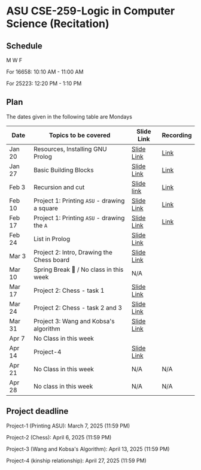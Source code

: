# ASU CSE-259-Logic in Computer Science (Recitation)

## Schedule
M W F 

For 16658: 10:10 AM - 11:00 AM

For 25223: 12:20 PM - 1:10 PM


## Plan
The dates given in the following table are Mondays

|Date|Topics to be covered|Slide Link|Recording|
|----|--------------------|----------|---------|
|Jan 20|Resources, Installing GNU Prolog|[Slide Link](./Recitation-1/CSE%20259%20-%20R1%20-%20Resources_and_GNU_Prolog_Installation.pdf)|[Link](https://drive.google.com/file/d/1wuySZ-jBRu0HKVZVqSb75ewyIaLpDBcI/view?usp=sharing)|
|Jan 27|Basic Building Blocks|[Slide Link](./Recitation-2/CSE%20259%20-%20R2%20-%20Basic-Building-Blocks.pdf)|[Link](https://drive.google.com/file/d/129yfgB0t3hPAyJXqp-WJx-fIHFpmo-It/view?usp=sharing)|
|Feb 3|Recursion and cut|[Slide link](./Recitation-3/CSE%20259%20-%20R3%20-%20Recursion-and-Cut.pdf)|[Link](https://drive.google.com/file/d/1Z6nlO9OzkXobaNht9rVmM04mlpHKrfuE/view?usp=sharing)|
|Feb 10|Project 1: Printing `ASU` - drawing a square|[Slide Link](./Recitation-4/CSE%20259%20-%20R4%20-%20Project-1-Part-1.pdf)|[Link](https://drive.google.com/file/d/1pHtI6iDN3vKyi-dJe54l87xl4B35ixHw/view?usp=sharing)|
|Feb 17|Project 1: Printing `ASU` - drawing the `A`|[Slide Link](./Recitation-5/CSE%20259%20-%20R5%20-%20Project-1-Part-2.pdf)|[Link](https://drive.google.com/file/d/1Gt97kG-na3FeA9Tb7B7q5TcQAfHvrrx-/view?usp=sharing)|
|Feb 24|List in Prolog|[Slide Link](./Recitation-6/CSE%20259%20-%20R6%20-%20List-in-Prolog.pdf)||
|Mar 3 |Project 2: Intro, Drawing the Chess board|[Slide Link](./Recitation-7/CSE%20259%20-%20R7%20-%20Project-2-Part-1.pdf)||
|Mar 10|Spring Break 🌴 / No class in this week|N/A||
|Mar 17|Project 2: Chess - task 1|[Slide Link](./Recitation-8/CSE%20259%20-%20R8%20-%20Project-2-Part-2.pdf)||
|Mar 24|Project 2: Chess - task 2 and 3|[Slide Link](./Recitation-9/CSE%20259%20-%20R9%20-%20Project-2-Part-3.pdf)||
|Mar 31|Project 3: Wang and Kobsa's algorithm|[Slide Link](./Recitation-10/CSE%20259%20-%20R10%20-%20Project-3.pdf)||
|Apr 7|No Class in this week|||
|Apr 14|Project-4|[Slide Link](./Recitation-11/CSE%20259%20-%20R11%20-%20Project-4.pdf)||
|Apr 21|No Class in this week|N/A|N/A|
|Apr 28|No class in this week|N/A|N/A|


## Project deadline
Project-1 (Printing ASU):  March 7, 2025 (11:59 PM)

Project-2 (Chess): April 6, 2025 (11:59 PM)

Project-3 (Wang and Kobsa's Algorithm): April 13, 2025 (11:59 PM)

Project-4 (kinship relationship): April 27, 2025 (11:59 PM)
